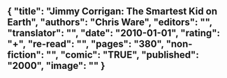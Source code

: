 {
 "title": "Jimmy Corrigan: The Smartest Kid on Earth",
 "authors": "Chris Ware",
 "editors": "",
 "translator": "",
 "date": "2010-01-01",
 "rating": "+",
 "re-read": "",
 "pages": "380",
 "non-fiction": "",
 "comic": "TRUE",
 "published": "2000",
 "image": ""
}
---

